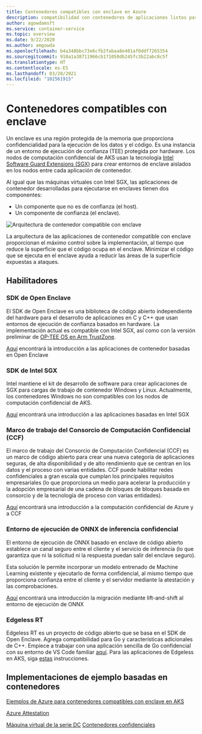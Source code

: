 ```yaml
---
title: Contenedores compatibles con enclave en Azure
description: compatibilidad con contenedores de aplicaciones listos para enclave en Azure Kubernetes Service (AKS)
author: agowdamsft
ms.service: container-service
ms.topic: overview
ms.date: 9/22/2020
ms.author: amgowda
ms.openlocfilehash: b4a348bbc73e6cfb2fabaa8e401af0ddf7265354
ms.sourcegitcommit: 910a1a38711966cb171050db245fc3b22abc8c5f
ms.translationtype: HT
ms.contentlocale: es-ES
ms.lasthandoff: 03/20/2021
ms.locfileid: "102561915"
---
```

# <a name="enclave-aware-containers"></a>Contenedores compatibles con enclave

Un enclave es una región protegida de la memoria que proporciona confidencialidad para la ejecución de los datos y el código. Es una instancia de un entorno de ejecución de confianza (TEE) protegida por hardware. Los nodos de computación confidencial de AKS usan la tecnología [Intel Software Guard Extensions (SGX)](https://software.intel.com/sgx) para crear entornos de enclave aislados en los nodos entre cada aplicación de contenedor.

Al igual que las máquinas virtuales con Intel SGX, las aplicaciones de contenedor desarrolladas para ejecutarse en enclaves tienen dos componentes:

- Un componente que no es de confianza (el host).
- Un componente de confianza (el enclave).

![Arquitectura de contenedor compatible con enclave](./media/enclave-aware-containers/enclaveawarecontainer.png)

La arquitectura de las aplicaciones de contenedor compatible con enclave proporcionan el máximo control sobre la implementación, al tiempo que reduce la superficie que el código ocupa en el enclave. Minimizar el código que se ejecuta en el enclave ayuda a reducir las áreas de la superficie expuestas a ataques.   

## <a name="enablers"></a>Habilitadores

### <a name="open-enclave-sdk"></a>SDK de Open Enclave
El SDK de Open Enclave es una biblioteca de código abierto independiente del hardware para el desarrollo de aplicaciones en C y C++ que usan entornos de ejecución de confianza basados en hardware. La implementación actual es compatible con Intel SGX, así como con la versión preliminar de [OP-TEE OS en Arm TrustZone](https://optee.readthedocs.io/en/latest/general/about.html).

[Aquí](https://github.com/openenclave/openenclave/tree/master/docs/GettingStartedDocs) encontrará la introducción a las aplicaciones de contenedor basadas en Open Enclave

### <a name="intel-sgx-sdk"></a>SDK de Intel SGX
Intel mantiene el kit de desarrollo de software para crear aplicaciones de SGX para cargas de trabajo de contenedor Windows y Linux. Actualmente, los contenedores Windows no son compatibles con los nodos de computación confidencial de AKS.

[Aquí](https://software.intel.com/content/www/us/en/develop/topics/software-guard-extensions/sdk.html) encontrará una introducción a las aplicaciones basadas en Intel SGX

### <a name="confidential-consortium-framework-ccf"></a>Marco de trabajo del Consorcio de Computación Confidencial (CCF)
El marco de trabajo del Consorcio de Computación Confidencial (CCF) es un marco de código abierto para crear una nueva categoría de aplicaciones seguras, de alta disponibilidad y de alto rendimiento que se centran en los datos y el proceso con varias entidades. CCF puede habilitar redes confidenciales a gran escala que cumplan los principales requisitos empresariales (lo que proporciona un medio para acelerar la producción y la adopción empresarial de una cadena de bloques de bloques basada en consorcio y de la tecnología de proceso con varias entidades).

[Aquí](https://github.com/Microsoft/CCF) encontrará una introducción a la computación confidencial de Azure y a CCF

### <a name="confidential-inferencing-onnx-runtime"></a>Entorno de ejecución de ONNX de inferencia confidencial

El entorno de ejecución de ONNX basado en enclave de código abierto establece un canal seguro entre el cliente y el servicio de inferencia (lo que garantiza que ni la solicitud ni la respuesta puedan salir del enclave seguro). 

Esta solución le permite incorporar un modelo entrenado de Machine Learning existente y ejecutarlo de forma confidencial, al mismo tiempo que proporciona confianza entre el cliente y el servidor mediante la atestación y las comprobaciones. 

[Aquí](https://aka.ms/confidentialinference) encontrará una introducción la migración mediante lift-and-shift al entorno de ejecución de ONNX

### <a name="edgeless-rt"></a>Edgeless RT

Edgeless RT es un proyecto de código abierto que se basa en el SDK de Open Enclave. Agrega compatibilidad para Go y características adicionales de C++. Empiece a trabajar con una aplicación sencilla de Go confidencial con su entorno de VS Code familiar [aquí](https://github.com/edgelesssys/edgelessrt). Para las aplicaciones de Edgeless en AKS, siga [estas](https://github.com/edgelesssys/edgelessrt/blob/master/docs/ERTAzureAKSDeployment.md) instrucciones.


## <a name="container-based-sample-implementations"></a>Implementaciones de ejemplo basadas en contenedores

[Ejemplos de Azure para contenedores compatibles con enclave en AKS](https://github.com/Azure-Samples/confidential-computing/tree/main/containersamples)

<!-- LINKS - external -->
[Azure Attestation](../attestation/overview.md)


<!-- LINKS - internal -->
[Máquina virtual de la serie DC](./virtual-machine-solutions.md)
[Contenedores confidenciales](./confidential-containers.md)